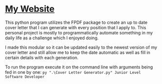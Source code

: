 # [My Website](https://johnpstroud.github.io)

This python program utilizes the FPDF package to create an up to date cover letter that I can generate with every position that I apply to. 
This personal project is mostly to programmatically automate something in my daily life as a challenge which I enjoyed doing.

I made this modular so it can be updated easily to the newest version of my cover letter and still allow me to keep the date automatic as well as fill in certain details with each generation.

To run the program execute it on the command line with arguments being fed in one by one: 
`py ".\Cover Letter Generator.py" Junior Level Software Developer`
